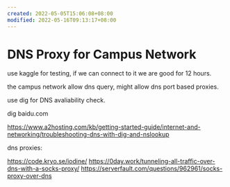 ```yaml
---
created: 2022-05-05T15:06:08+08:00
modified: 2022-05-16T09:13:17+08:00
---
```


# DNS Proxy for Campus Network

use kaggle for testing, if we can connect to it we are good for 12 hours.

the campus network allow dns query, might allow dns port based proxies.

use dig for DNS avaliability check.

dig baidu.com

https://www.a2hosting.com/kb/getting-started-guide/internet-and-networking/troubleshooting-dns-with-dig-and-nslookup

dns proxies:

https://code.kryo.se/iodine/
https://0day.work/tunneling-all-traffic-over-dns-with-a-socks-proxy/
https://serverfault.com/questions/962961/socks-proxy-over-dns

